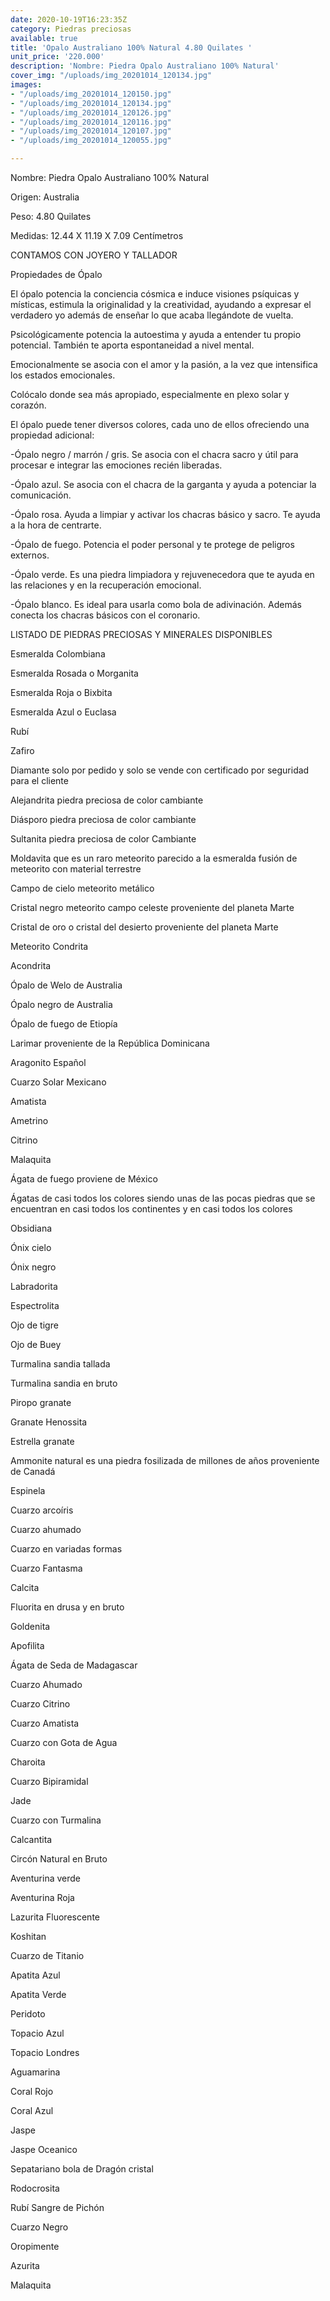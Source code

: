 ```yaml
---
date: 2020-10-19T16:23:35Z
category: Piedras preciosas
available: true
title: 'Opalo Australiano 100% Natural 4.80 Quilates '
unit_price: '220.000'
description: 'Nombre: Piedra Opalo Australiano 100% Natural'
cover_img: "/uploads/img_20201014_120134.jpg"
images:
- "/uploads/img_20201014_120150.jpg"
- "/uploads/img_20201014_120134.jpg"
- "/uploads/img_20201014_120126.jpg"
- "/uploads/img_20201014_120116.jpg"
- "/uploads/img_20201014_120107.jpg"
- "/uploads/img_20201014_120055.jpg"

---
```

Nombre: Piedra Opalo Australiano 100% Natural

Origen: Australia 

Peso: 4.80 Quilates

Medidas: 12.44 X 11.19 X 7.09 Centímetros 

CONTAMOS CON JOYERO Y TALLADOR

Propiedades de Ópalo

El ópalo potencia la conciencia cósmica e induce visiones psíquicas y místicas, estimula la originalidad y la creatividad, ayudando a expresar el verdadero yo además de enseñar lo que acaba llegándote de vuelta.

Psicológicamente potencia la autoestima y ayuda a entender tu propio potencial. También te aporta espontaneidad a nivel mental.

Emocionalmente se asocia con el amor y la pasión, a la vez que intensifica los estados emocionales.

Colócalo donde sea más apropiado, especialmente en plexo solar y corazón.

El ópalo puede tener diversos colores, cada uno de ellos ofreciendo una propiedad adicional:

\-Ópalo negro / marrón / gris. Se asocia con el chacra sacro y útil para procesar e integrar las emociones recién liberadas.

\-Ópalo azul. Se asocia con el chacra de la garganta y ayuda a potenciar la comunicación.

\-Ópalo rosa. Ayuda a limpiar y activar los chacras básico y sacro. Te ayuda a la hora de centrarte.

\-Ópalo de fuego. Potencia el poder personal y te protege de peligros externos.

\-Ópalo verde. Es una piedra limpiadora y rejuvenecedora que te ayuda en las relaciones y en la recuperación emocional.

\-Ópalo blanco. Es ideal para usarla como bola de adivinación. Además conecta los chacras básicos con el coronario.

 

LISTADO DE PIEDRAS PRECIOSAS Y MINERALES DISPONIBLES 

Esmeralda Colombiana 

Esmeralda Rosada o Morganita

Esmeralda Roja o Bixbita

Esmeralda Azul o Euclasa 

Rubí 

Zafiro 

Diamante solo por pedido y solo se vende con certificado por seguridad para el cliente

Alejandrita piedra preciosa de color cambiante 

Diásporo piedra preciosa de color cambiante 

Sultanita piedra preciosa de color Cambiante 

Moldavita que es un raro meteorito parecido a la esmeralda fusión de meteorito con material terrestre 

Campo de cielo meteorito metálico 

Cristal negro meteorito campo celeste proveniente del planeta Marte 

Cristal de oro o cristal del desierto proveniente del planeta Marte 

Meteorito Condrita 

Acondrita 

Ópalo de Welo de Australia 

Ópalo negro de Australia 

Ópalo de fuego de Etiopía 

Larimar proveniente de la República Dominicana 

Aragonito Español 

Cuarzo Solar Mexicano 

Amatista 

Ametrino 

Citrino 

Malaquita 

Ágata de fuego proviene de México 

Ágatas de casi todos los colores siendo unas de las pocas piedras que se encuentran en casi todos los continentes y en casi todos los colores 

Obsidiana 

Ónix cielo 

Ónix negro 

Labradorita 

Espectrolita

Ojo de tigre 

Ojo de Buey

Turmalina sandia tallada 

Turmalina sandia en bruto 

Piropo granate 

Granate Henossita

Estrella granate 

Ammonite natural es una piedra fosilizada de millones de años proveniente de Canadá 

Espinela 

Cuarzo arcoíris 

Cuarzo ahumado 

Cuarzo en variadas formas 

Cuarzo Fantasma 

Calcita 

Fluorita en drusa y en bruto 

Goldenita 

Apofilita

Ágata de Seda de Madagascar 

Cuarzo Ahumado 

Cuarzo Citrino 

Cuarzo Amatista 

Cuarzo con Gota de Agua 

Charoita 

Cuarzo Bipiramidal 

Jade 

Cuarzo con Turmalina

Calcantita

Circón Natural en Bruto

Aventurina verde 

Aventurina Roja

Lazurita Fluorescente 

Koshitan

Cuarzo de Titanio

Apatita Azul 

Apatita Verde 

Peridoto

Topacio Azul 

Topacio Londres

Aguamarina 

Coral Rojo 

Coral Azul 

Jaspe 

Jaspe Oceanico 

Sepatariano bola de Dragón cristal 

Rodocrosita 

Rubí Sangre de Pichón 

Cuarzo Negro 

Oropimente 

Azurita 

Malaquita